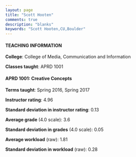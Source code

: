 ```yaml
---
layout: page
title: "Scott Hooten" 
comments: true
description: "blanks"
keywords: "Scott Hooten,CU,Boulder"
---
```

<head>
<script src="https://ajax.googleapis.com/ajax/libs/jquery/2.1.3/jquery.min.js"></script>
<script src="https://dl.dropboxusercontent.com/s/pc42nxpaw1ea4o9/highcharts.js?dl=0"></script>
<!-- <script src="../assets/js/highcharts.js"></script> -->
<style type="text/css">@font-face {
	font-family: "Bebas Neue";
	src: url(https://www.filehosting.org/file/details/544349/BebasNeue Regular.otf) format("opentype");
	}
	h1.Bebas { 
		font-family: "Bebas Neue", Verdana, Tahoma;
	}
</style>
</head>
	   
#### TEACHING INFORMATION

**College**: College of Media, Communication and Information

**Classes taught**: APRD 1001

#### APRD 1001: Creative Concepts

**Terms taught**: Spring 2016, Spring 2017

**Instructor rating**: 4.96

**Standard deviation in instructor rating**: 0.13

**Average grade** (4.0 scale): 3.6

**Standard deviation in grades** (4.0 scale): 0.05

**Average workload** (raw): 1.81

**Standard deviation in workload** (raw): 0.28

